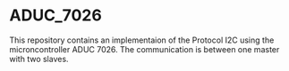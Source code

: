 # ADUC_7026
This repository contains an implementaion of the Protocol I2C using the microncontroller ADUC 7026.
The communication is between one master with two slaves.
